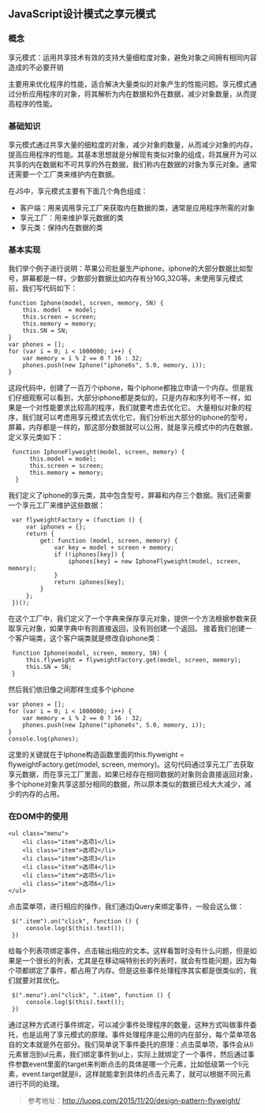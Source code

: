 ## JavaScript设计模式之享元模式

### 概念
享元模式：运用共享技术有效的支持大量细粒度对象，避免对象之间拥有相同内容造成的不必要开销

主要用来优化程序的性能，适合解决大量类似的对象产生的性能问题。享元模式通过分析应用程序的对象，将其解析为内在数据和外在数据，减少对象数量，从而提高程序的性能。


### 基础知识
享元模式通过共享大量的细粒度的对象，减少对象的数量，从而减少对象的内存，提高应用程序的性能。其基本思想就是分解现有类似对象的组成，将其展开为可以共享的内在数据和不可共享的外在数据，我们称内在数据的对象为享元对象。通常还需要一个工厂类来维护内在数据。

在JS中，享元模式主要有下面几个角色组成：
- 客户端：用来调用享元工厂来获取内在数据的类，通常是应用程序所需的对象
- 享元工厂：用来维护享元数据的类
- 享元类：保持内在数据的类
  

### 基本实现
我们举个例子进行说明：苹果公司批量生产iphone，iphone的大部分数据比如型号，屏幕都是一样，少数部分数据比如内存有分16G,32G等。未使用享元模式前，我们写代码如下：

    function Iphone(model, screen, memory, SN) {
        this. model  = model;
        this.screen = screen;
        this.memory = memory;
        this.SN = SN;
    }
    var phones = [];
    for (var i = 0; i < 1000000; i++) {
        var memory = i % 2 == 0 ? 16 : 32;
        phones.push(new Iphone("iphone6s", 5.0, memory, i));
    }
    
 这段代码中，创建了一百万个iphone，每个iphone都独立申请一个内存。但是我们仔细观察可以看到，大部分iphone都是类似的，只是内存和序列号不一样，如果是一个对性能要求比较高的程序，我们就要考虑去优化它。
 大量相似对象的程序，我们就可以考虑用享元模式去优化它，我们分析出大部分的iphone的型号，屏幕，内存都是一样的，那这部分数据就可以公用，就是享元模式中的内在数据，定义享元类如下：
 
     function IphoneFlyweight(model, screen, memory) {
          this.model = model;
          this.screen = screen;
          this.memory = memory;
      }
      
 我们定义了iphone的享元类，其中包含型号，屏幕和内存三个数据。我们还需要一个享元工厂来维护这些数据：
 
     var flyweightFactory = (function () {
         var iphones = {};
         return {
             get: function (model, screen, memory) {
                 var key = model + screen + memory;
                 if (!iphones[key]) {
                     iphones[key] = new IphoneFlyweight(model, screen, memory);
                 }
                 return iphones[key];
             }
         };
     })();
     
在这个工厂中，我们定义了一个字典来保存享元对象，提供一个方法根据参数来获取享元对象，如果字典中有则直接返回，没有则创建一个返回。
接着我们创建一个客户端类，这个客户端类就是修改自iphone类：

     function Iphone(model, screen, memory, SN) {
         this.flyweight = flyweightFactory.get(model, screen, memory);
         this.SN = SN;
     }
     
然后我们依旧像之间那样生成多个iphone

    var phones = [];
    for (var i = 0; i < 1000000; i++) {
        var memory = i % 2 == 0 ? 16 : 32;
        phones.push(new Iphone("iphone6s", 5.0, memory, i));
    }
    console.log(phones);
    
这里的关键就在于Iphone构造函数里面的this.flyweight = flyweightFactory.get(model, screen, memory)。这句代码通过享元工厂去获取享元数据，而在享元工厂里面，如果已经存在相同数据的对象则会直接返回对象，多个iphone对象共享这部分相同的数据，所以原本类似的数据已经大大减少，减少的内存的占用。

### 在DOM中的使用

    <ul class="menu">
        <li class="item">选项1</li>
        <li class="item">选项2</li>
        <li class="item">选项3</li>
        <li class="item">选项4</li>
        <li class="item">选项5</li>
        <li class="item">选项6</li>
    </ul>
    
点击菜单项，进行相应的操作，我们通过jQuery来绑定事件，一般会这么做：

     $(".item").on("click", function () {
         console.log($(this).text());
     })
     
给每个列表项绑定事件，点击输出相应的文本。这样看暂时没有什么问题，但是如果是一个很长的列表，尤其是在移动端特别长的列表时，就会有性能问题，因为每个项都绑定了事件，都占用了内存。但是这些事件处理程序其实都是很类似的，我们就要对其优化。
    
     $(".menu").on("click", ".item", function () {
         console.log($(this).text());
     })
     
通过这种方式进行事件绑定，可以减少事件处理程序的数量，这种方式叫做事件委托，也是运用了享元模式的原理。事件处理程序是公用的内在部分，每个菜单项各自的文本就是外在部分。我们简单说下事件委托的原理：点击菜单项，事件会从li元素冒泡到ul元素，我们绑定事件到ul上，实际上就绑定了一个事件，然后通过事件参数event里面的target来判断点击的具体是哪一个元素，比如低级第一个li元素，event.target就是li，这样就能拿到具体的点击元素了，就可以根据不同元素进行不同的处理。


> 参考地址：http://luopq.com/2015/11/20/design-pattern-flyweight/